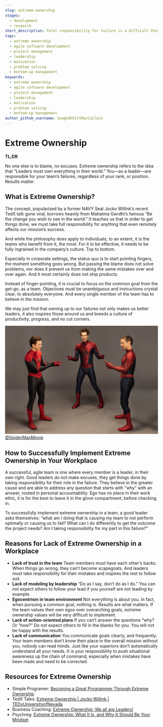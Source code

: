 ```yaml
---
slug: extreme-ownership
stages:
  - development
  - research
short_description: Total responsibility for failure is a difficult thing to accept, and taking ownership when things go wrong requires extraordinary humility and courage.
tags:
  - extreme ownership
  - agile software development
  - project management
  - leadership
  - motivation
  - problem solving
  - bottom-up management
keywords:
  - extreme ownership
  - agile software development
  - project management
  - leadership
  - motivation
  - problem solving
  - bottom-up management
author_github_username: SeaghdhVittMacCailein
---
```



# Extreme Ownership

**TL;DR**

No one else is to blame, no excuses. Extreme ownership refers to the idea that “Leaders must own everything in their world.” You—as a leader—are responsible for your team’s failures, regardless of your rank, or position. Results matter.


## What is Extreme Ownership?

The concept, popularized by a former NAVY Seal Jocko Willink’s recent TedX talk gone viral, borrows heavily from Mahatma Gandhi’s famous “Be the change you wish to see in the world.” It teaches us that in order to get things done, we must take full responsibility for anything that even remotely affects our mission’s success.

And while the philosophy does apply to individuals, to an extent, it is the teams who benefit from it, the most. For it to be effective, it needs to be fully ingrained in the company’s culture. Top to bottom.

Especially in corporate settings, the status quo is to start pointing fingers, the moment something goes wrong. But passing the blame does not solve problems, nor does it prevent us from making the same mistakes over and over again. And it most certainly does not ship products.

Instead of finger-pointing, it is crucial to focus on the common goal from the get-go, as a team. Objectives must be unambiguous and instructions crystal clear, to absolutely everyone. And every single member of the team has to believe in the mission.

We may just find that owning up to our failures not only makes us better leaders, it also inspires those around us and breeds a culture of productivity, progress, and no cut corners.


![Extreme Ownership](/files/extreme_ownership.jpeg)
[@SpiderManMovie](https://twitter.com/spidermanmovie/status/1496485006759251970)


## How to Successfully Implement Extreme Ownership in Your Workplace

A successful, agile team is one where every member is a leader, in their own right. Good leaders do not make excuses, they get things done by taking responsibility for their role in the failure. They believe in the greater cause and are able to address any question that starts with “why” with an answer, rooted in personal accountability. Ego has no place in their work ethic, it is for the best to leave it in the glove compartment, before checking in.

To successfully implement extreme ownership in a team, a good leader asks themselves: “what am I doing that is causing my team to not perform optimally or causing us to fail? What can I do differently to get the outcome the project needs? Am I taking responsibility for my part in this failure?”


## Reasons for Lack of Extreme Ownership in a Workplace

- **Lack of trust in the team**
Team members must have each other’s backs. When things go wrong, they can’t become scapegoats. And leaders must take responsibility for their mistakes and inspires the rest to follow suit.
- **Lack of modeling by leadership**
“Do as I say, don’t do as I do.” You can not expect others to follow your lead if you yourself are not leading by example.
- **Egocentrism in team environment**
Not everything is about you. In fact, when pursuing a common goal, nothing is. Results are what matters. If the team values their own egos over overarching goals, extreme ownership values will be very difficult to implement.
- **Lack of action-oriented plans**
If you can’t answer the questions “why? Or “how?” Do not expect others to fill in the blanks for you. You will not be happy with the results.
- **Lack of communication**
You communicate goals clearly, and frequently. Your team members don’t know their place in the overall mission without you, nobody can read minds. Just like your superiors don’t automatically understand all your needs. It is your responsibility to push situational awareness up the chain of command, especially when mistakes have been made and need to be corrected.



## Resources for Extreme Ownership

- Simple Programer: [Becoming a Great Programmer Through Extreme Ownership](https://simpleprogrammer.com/extreme-ownership-programming-career/)
- TedX Talks: [Extreme Ownership | Jocko Willink | TEDxUniversityofNevada](https://www.youtube.com/watch?v=ljqra3BcqWM)
- Business Coaching: [Extreme Ownership; We all are Leaders!](https://bcoaching.online/extreme-ownership-we-all-are-leaders/)
- Psychreg: [Extreme Ownership: What It Is, and Why It Should Be Your Mindset](https://www.psychreg.org/extreme-ownership/)
